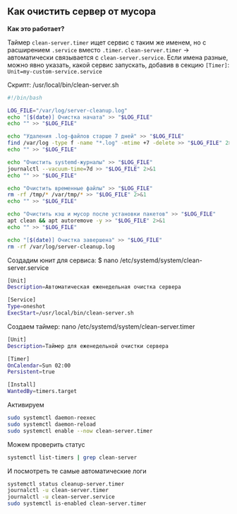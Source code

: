 ## Как очистить сервер от мусора

**Как это работает?** 

Таймер `clean-server.timer` ищет сервис с таким же именем, но с расширением `.service` вместо `.timer`. `clean-server.timer` → автоматически связывается с `clean-server.service`. Если имена разные, можно явно указать, какой сервис запускать, добавив в секцию `[Timer]`: `Unit=my-custom-service.service`


Скрипт: /usr/local/bin/clean-server.sh

```bash
#!/bin/bash

LOG_FILE="/var/log/server-cleanup.log"
echo "[$(date)] Очистка начата" >> "$LOG_FILE"
echo "" >> "$LOG_FILE"

echo "Удаления .log-файлов старше 7 дней" >> "$LOG_FILE"
find /var/log -type f -name "*.log" -mtime +7 -delete >> "$LOG_FILE" 2>&1
echo "" >> "$LOG_FILE"

echo "Очистить systemd-журналы" >> "$LOG_FILE"
journalctl --vacuum-time=7d >> "$LOG_FILE" 2>&1
echo "" >> "$LOG_FILE"

echo "Очистить временные файлы" >> "$LOG_FILE"
rm -rf /tmp/* /var/tmp/* >> "$LOG_FILE" 2>&1
echo "" >> "$LOG_FILE"

echo "Очистить кэш и мусор после установки пакетов" >> "$LOG_FILE"
apt clean && apt autoremove -y >> "$LOG_FILE" 2>&1
echo "" >> "$LOG_FILE"

echo "[$(date)] Очистка завершена" >> "$LOG_FILE"
rm -rf /var/log/server-cleanup.log
```


Создадим юнит для сервиса: $ nano /etc/systemd/system/clean-server.service

```bash
[Unit]
Description=Автоматическая еженедельная очистка сервера

[Service]
Type=oneshot
ExecStart=/usr/local/bin/clean-server.sh
```


Создаем таймер: nano /etc/systemd/system/clean-server.timer

```bash
[Unit]
Description=Таймер для еженедельной очистки сервера

[Timer]
OnCalendar=Sun 02:00
Persistent=true

[Install]
WantedBy=timers.target
```


Активируем

```bash
sudo systemctl daemon-reexec
sudo systemctl daemon-reload
sudo systemctl enable --now clean-server.timer
```


Можем проверить статус

```bash
systemctl list-timers | grep clean-server
```


И посмотреть те самые автоматические логи

```bash
systemctl status cleanup-server.timer
journalctl -u clean-server.timer 
journalctl -u clean-server.service
sudo systemctl is-enabled clean-server.timer 
```

